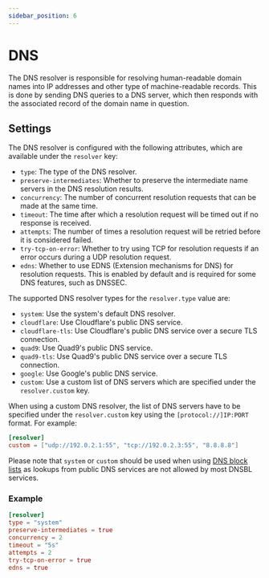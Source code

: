 ```yaml
---
sidebar_position: 6
---
```


# DNS

The DNS resolver is responsible for resolving human-readable domain names into IP addresses and other type of machine-readable records. This is done by sending DNS queries to a DNS server, which then responds with the associated record of the domain name in question. 

## Settings

The DNS resolver is configured with the following attributes, which are available under the `resolver` key:

- `type`: The type of the DNS resolver.
- `preserve-intermediates`: Whether to preserve the intermediate name servers in the DNS resolution results.
- `concurrency`: The number of concurrent resolution requests that can be made at the same time.
- `timeout`: The time after which a resolution request will be timed out if no response is received.
- `attempts`: The number of times a resolution request will be retried before it is considered failed.
- `try-tcp-on-error`: Whether to try using TCP for resolution requests if an error occurs during a UDP resolution request.
- `edns`: Whether to use EDNS (Extension mechanisms for DNS) for resolution requests. This is enabled by default and is required for some DNS features, such as DNSSEC.

The supported DNS resolver types for the `resolver.type` value are:

- `system`: Use the system's default DNS resolver.
- `cloudflare`: Use Cloudflare's public DNS service.
- `cloudflare-tls`: Use Cloudflare's public DNS service over a secure TLS connection.
- `quad9`: Use Quad9's public DNS service.
- `quad9-tls`: Use Quad9's public DNS service over a secure TLS connection.
- `google`: Use Google's public DNS service.
- `custom`: Use a custom list of DNS servers which are specified under the `resolver.custom` key.

When using a custom DNS resolver, the list of DNS servers have to be specified under the `resolver.custom` key using the `[protocol://]IP:PORT` format. For example:

```toml
[resolver]
custom = ["udp://192.0.2.1:55", "tcp://192.0.2.3:55", "8.8.8.8"]
```

Please note that `system` or `custom` should be used when using [DNS block lists](/docs/spamfilter/dnsbl) as lookups from public DNS services are not allowed by most DNSBL services.

### Example

```toml
[resolver]
type = "system"
preserve-intermediates = true
concurrency = 2
timeout = "5s"
attempts = 2
try-tcp-on-error = true
edns = true
```
